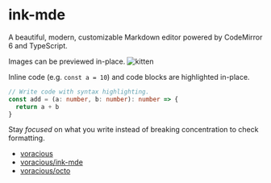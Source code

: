 # ink-mde

A beautiful, modern, customizable Markdown editor powered by CodeMirror 6 and TypeScript.

Images can be previewed in-place. ![kitten](https://placekitten.com/2000/200)

Inline code (e.g. `const a = 10`) and code blocks are highlighted in-place.

```ts
// Write code with syntax highlighting.
const add = (a: number, b: number): number => {
  return a + b
}
```

Stay *focused* on what you write instead of breaking concentration to check formatting.

- [voracious](https://github.com/voracious)
- [voracious/ink-mde](https://github.com/voracious/ink-mde)
- [voracious/octo](https://github.com/voracious/octo)
